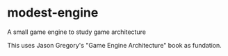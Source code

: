# modest-engine
A small game engine to study game architecture

This uses Jason Gregory's "Game Engine Architecture" book as fundation.

